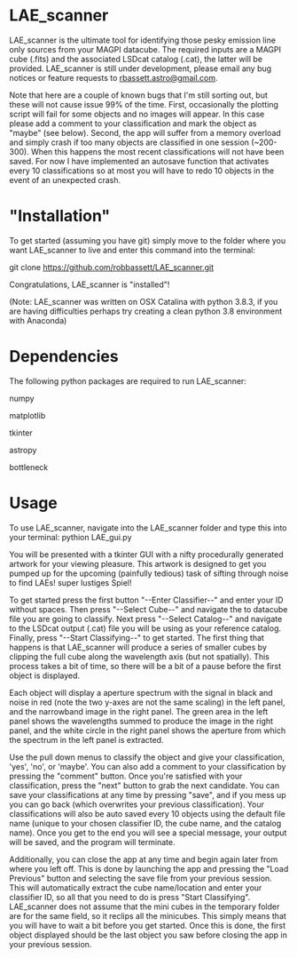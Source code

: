 # LAE_scanner

LAE_scanner is the ultimate tool for identifying those pesky emission line only sources from your MAGPI datacube. The required inputs are a MAGPI cube (.fits) and the associated LSDcat catalog (.cat), the latter will be provided. LAE_scanner is still under development, please email any bug notices or feature requests to rbassett.astro@gmail.com. 

Note that here are a couple of known bugs that I'm still sorting out, but these will not cause issue 99% of the time. First, occasionally the plotting script will fail for some objects and no images will appear. In this case please add a comment to your classification and mark the object as "maybe" (see below). Second, the app will suffer from a memory overload and simply crash if too many objects are classified in one session (~200-300). When this happens the most recent classifications will not have been saved. For now I have implemented an autosave function that activates every 10 classifications so at most you will have to redo 10 objects in the event of an unexpected crash.

# "Installation"

To get started (assuming you have git) simply move to the folder where you want LAE_scanner to live and enter this command into the terminal:

git clone https://github.com/robbassett/LAE_scanner.git

Congratulations, LAE_scanner is "installed"!

(Note: LAE_scanner was written on OSX Catalina with python 3.8.3, if you are having difficulties perhaps try creating a clean python 3.8 environment with Anaconda)

# Dependencies
The following python packages are required to run LAE_scanner:

numpy

matplotlib

tkinter

astropy

bottleneck

# Usage
To use LAE_scanner, navigate into the LAE_scanner folder and type this into your terminal:
pythion LAE_gui.py

You will be presented with a tkinter GUI with a nifty procedurally generated artwork for your viewing pleasure. This artwork is designed to get you pumped up for the upcoming (painfully tedious) task of sifting through noise to find LAEs! super lustiges Spiel!

To get started press the first button "--Enter Classifier--" and enter your ID without spaces. Then press "--Select Cube--" and navigate the to datacube file you are going to classify. Next press "--Select Catalog--" and navigate to the LSDcat output (.cat) file you will be using as your reference catalog. Finally, press "--Start Classifying--" to get started. The first thing that happens is that LAE_scanner will produce a series of smaller cubes by clipping the full cube along the wavelength axis (but not spatially). This process takes a bit of time, so there will be a bit of a pause before the first object is displayed.

Each object will display a aperture spectrum with the signal in black and noise in red (note the two y-axes are not the same scaling) in the left panel, and the narrowband image in the right panel. The green area in the left panel shows the wavelengths summed to produce the image in the right panel, and the white circle in the right panel shows the aperture from which the spectrum in the left panel is extracted.

Use the pull down menus to classify the object and give your classification, 'yes', 'no', or 'maybe'. You can also add a comment to your classification by pressing the "comment" button. Once you're satisfied with your classification, press the "next" button to grab the next candidate. You can save your classifications at any time by pressing "save", and if you mess up you can go back (which overwrites your previous classification). Your classifications will also be auto saved every 10 objects using the default file name (unique to your chosen classifier ID, the cube name, and the catalog name). Once you get to the end you will see a special message, your output will be saved, and the program will terminate.

Additionally, you can close the app at any time and begin again later from where you left off. This is done by launching the app and pressing the "Load Previous" button and selecting the save file from your previous session. This will automatically extract the cube name/location and enter your classifier ID, so all that you need to do is press "Start Classifying". LAE_scanner does not assume that the mini cubes in the temporary folder are for the same field, so it reclips all the minicubes. This simply means that you will have to wait a bit before you get started. Once this is done, the first object displayed should be the last object you saw before closing the app in your previous session.
